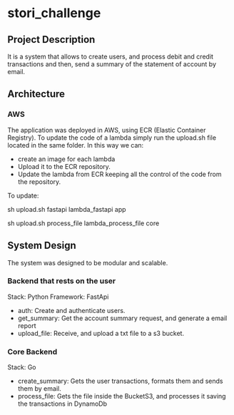 # stori_challenge

## Project Description
It is a system that allows to create users, and process debit and credit transactions and then, send a summary of the statement of account by email.


## Architecture

### AWS
The application was deployed in AWS, using ECR (Elastic Container Registry). 
To update the code of a lambda simply run the upload.sh file located in the same folder.
In this way we can:
- create an image for each lambda
- Upload it to the ECR repository.
- Update the lambda from ECR keeping all the control of the code from the repository.

To update:

sh upload.sh fastapi lambda_fastapi app


sh upload.sh process_file lambda_process_file core


## System Design
The system was designed to be modular and scalable. 

### Backend that rests on the user
Stack: Python
Framework: FastApi

- auth: Create and authenticate users.
- get_summary: Get the account summary request, and generate a email report
- upload_file: Receive, and upload a txt file to a s3 bucket.


### Core Backend
Stack: Go

- create_summary: Gets the user transactions, formats them and sends them by email.
- process_file: Gets the file inside the BucketS3, and processes it saving the transactions in DynamoDb


